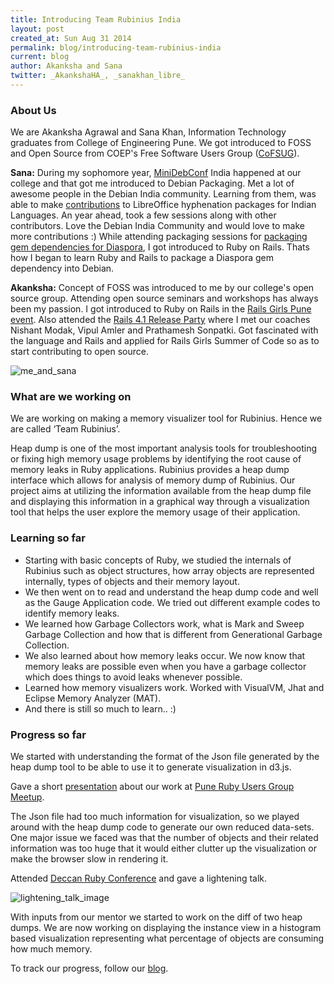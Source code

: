 ```yaml
---
title: Introducing Team Rubinius India
layout: post
created_at: Sun Aug 31 2014
permalink: blog/introducing-team-rubinius-india
current: blog
author: Akanksha and Sana
twitter: _AkankshaHA_, _sanakhan_libre_
---
```


### About Us

We are Akanksha Agrawal and Sana Khan, Information Technology graduates from College of Engineering Pune. We got introduced to FOSS and Open Source from COEP's Free Software Users Group ([CoFSUG](http://foss.coep.org.in/fosslab/cofsug.html)). 

**Sana:** During my sophomore year, [MiniDebConf](https://wiki.debian.org/DebianIndia/MiniDebConf2010) India happened at our college and that got me introduced to Debian Packaging. Met a lot of awesome people in the Debian India community. Learning from them, was able to make [contributions](https://qa.debian.org/developer.php?login=sanakhan2011@gmail.com) to LibreOffice hyphenation packages for Indian Languages. An year ahead, took a few sessions along with other contributors. Love the Debian India Community and would love to make more contributions :) While attending packaging sessions for [packaging gem dependencies for Diaspora](https://wiki.debian.org/Diaspora/Packaging/Sessions), I got introduced to Ruby on Rails. Thats how I began to learn Ruby and Rails to package a Diaspora gem dependency into Debian.

**Akanksha:** Concept of FOSS was introduced to me by our college's open source group. Attending open source seminars and workshops has always been my passion. I got introduced to Ruby on Rails in the [Rails Girls Pune event](http://blog.joshsoftware.com/2013/08/30/railsgirls-pune-the-gold-and-the-beautiful/). Also attended the [Rails 4.1 Release Party](https://twitter.com/vipulnsward/status/459971085128040448/photo/1) where I met our coaches Nishant Modak, Vipul Amler and Prathamesh Sonpatki. Got fascinated with the language and Rails and applied for Rails Girls Summer of Code so as to start contributing to open source. 

![me_and_sana](https://cloud.githubusercontent.com/assets/2115379/4102379/a91b12dc-3126-11e4-97c2-72be345214be.JPG "me_and_sana")

### What are we working on

We are working on making a memory visualizer tool for Rubinius. Hence we are called ‘Team Rubinius’. 

Heap dump is one of the most important analysis tools for troubleshooting or fixing high memory usage problems by identifying the root cause of memory leaks in Ruby applications. Rubinius provides a heap dump interface which allows for analysis of memory dump of Rubinius. Our project aims at utilizing the information available from the heap dump file and displaying this information in a graphical way through a visualization tool that helps the user explore the memory usage of their application. 

### Learning so far

* Starting with basic concepts of Ruby, we studied the internals of Rubinius such as object structures, how array objects are represented internally, types of objects and their memory layout.
* We then went on to read and understand the heap dump code and well as the Gauge Application code. We tried out different example codes to identify memory leaks.
* We learned how Garbage Collectors work, what is Mark and Sweep Garbage Collection and how that is different from Generational Garbage Collection.
* We also learned about how memory leaks occur. We now know that memory leaks are possible even when you have a garbage collector which does things to avoid leaks whenever possible. 
* Learned how memory visualizers work. Worked with VisualVM, Jhat and Eclipse Memory Analyzer (MAT).
* And there is still so much to learn.. :)

### Progress so far

We started with understanding the format of the Json file generated by the heap dump tool to be able to use it to generate visualization in d3.js. 

Gave a short [presentation](http://www.slideshare.net/akankshaaha/prug-rubinius-presentation) about our work at [Pune Ruby Users Group Meetup](http://www.meetup.com/PuneRailsMeetup/events/192782212/).

The Json file had too much information for visualization, so we played around with the heap dump code to generate our own reduced data-sets. One major issue we faced was that the number of objects and their related information was too huge that it would either clutter up the visualization or make the browser slow in rendering it. 

Attended [Deccan Ruby Conference](http://www.deccanrubyconf.org/) and gave a lightening talk.

![lightening_talk_image](https://cloud.githubusercontent.com/assets/2115379/4102383/ca4300dc-3126-11e4-9a0b-017ff06a72aa.jpg "Lightening_Talk")

With inputs from our mentor we started to work on the diff of two heap dumps. We are now working on displaying the instance view in a histogram based visualization representing what percentage of objects are consuming how much memory.

To track our progress, follow our [blog](http://teamrubiniusrgsoc14.blogspot.in/).  


